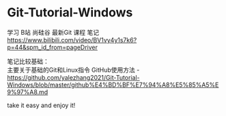 # Git-Tutorial-Windows
学习 B站 尚硅谷 最新Git 课程 笔记  
https://www.bilibili.com/video/BV1vy4y1s7k6?p=44&spm_id_from=pageDriver

笔记比较基础：  
主要关于基础的Git和Linux指令
GitHub使用方法 - https://github.com/yalezhang2021/Git-Tutorial-Windows/blob/master/github%E4%BD%BF%E7%94%A8%E5%85%A5%E9%97%A8.md

take it easy and enjoy it!
